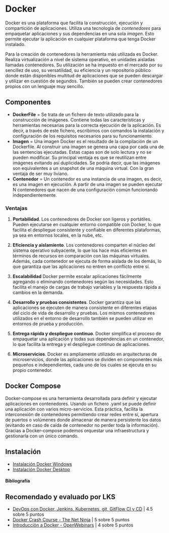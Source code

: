 # Docker

Docker es una plataforma que facilita la construcción, ejecución y compartición de aplicaciones. Utiliza una tecnología de *contenedores* para empaquetar aplicaciones y sus dependencias en una sola *imagen*. Esto permite ejecutar la aplicación en cualquier plataforma que tenga Docker instalado.

Para la creación de contenedores la herramienta más utilizada es Docker. Realiza virtualización a nivel de sistema operativo, en unidades aisladas llamadas contenedores. Su utilización se ha impuesto en el mercado por su sencillez de uso, su versatilidad, su eficiencia y un repositorio público donde están disponibles multitud de aplicaciones que se pueden descargar y utilizar en cuestión de segundos. También se pueden crear contenedores propios con un lenguaje muy sencillo.

## Componentes

- **DockerFile** = Se trata de un fichero de texto utilizado para la construcción de imágenes. Contiene todas las características y herramientas necesarias para la correcta ejecución de la aplicación. Es decir, a través de este fichero, escribimos con comandos la instalación y configuración de los requisitos necesarios para su funcionamiento.
- **Imagen** = Una imagen Docker es el resultado de la compilación de un Dockerfile. Al construir una imagen se genera una capa por cada una de las sentencias ejecutadas. Estas capas son de solo lectura y no se pueden modificar. Su principal ventaja es que se reutilizan entre imágenes evitando así duplicidades. Se podría decir, que las imágenes son equivalentes a un snapshot de una máquina virtual. Con la gran ventaja de ser muy liviano.
- **Contenedor** = Un contenedor es una instancia de una imagen, es decir, es una imagen en ejecución. A partir de una imagen se pueden ejecutar N contenedores que nacen de una configuración común funcionando independientemente.

### Ventajas

1. **Portabilidad**. Los contenedores de Docker son ligeros y portátiles. Pueden ejecutarse en cualquier entorno compatible con Docker, lo que facilita el despliegue consistente y confiable en diferentes plataformas, ya sea en entornos locales, en la nube, etc.

2. **Eficiencia y aislamiento**. Los contenedores comparten el núcleo del sistema operativo subyacente, lo que los hace más eficientes en términos de recursos en comparación con las máquinas virtuales. Además, cada contenedor se ejecuta de forma aislada de los demás, lo que garantiza que las aplicaciones no entren en conflicto entre sí.

3. **Escalabilidad** Docker permite escalar aplicaciones fácilmente agregando o eliminando contenedores según las necesidades. Esto facilita el manejo de cargas de trabajo variables y la respuesta rápida a cambios en la demanda.

4. **Desarrollo y pruebas consistentes**. Docker garantiza que las aplicaciones se ejecuten de manera consistente en diferentes etapas del ciclo de vida de desarrollo y pruebas. Los mismos contenedores utilizados en el entorno de desarrollo también se pueden utilizar en entornos de prueba y producción.

5. **Entrega rápida y despliegue continuo**. Docker simplifica el proceso de empaquetar una aplicación y todas sus dependencias en un contenedor, lo que facilita la entrega y el despliegue continuo de aplicaciones.

6. **Microservicios**. Docker es ampliamente utilizado en arquitecturas de microservicios, donde las aplicaciones se dividen en componentes más pequeños e independientes, cada uno de los cuales se ejecuta en su propio contenedor.

## Docker Compose

Docker-compose es una herramienta desarrollada para definir y ejecutar aplicaciones en contenedores. Usando un fichero .yaml se puede definir una aplicación con varios micro-servicios. Esta práctica, facilita la interconexión de contenedores permitiendo crear redes entre sí, apertura de puertos o volúmenes donde almacenar de manera persistente los datos (evitando en caso de caída de contenedor no perder toda la información). Gracias a Docker-compose podemos orquestar una infraestructura y gestionarla con un único comando.

## Instalación

- [Instalación Docker Windows](https://www.enmilocalfunciona.io/instalando-y-probando-docker-en-windows-10/)
- [Instalación Docker Desktop](https://docs.docker.com/desktop/install/windows-install/)

#### Bibliografía

## Recomendado y evaluado por LKS

- [DevOps con Docker, Jenkins, Kubernetes, git, GitFlow CI y CD](https://www.udemy.com/course/devops-con-dockers-kubernetes-jenkins-y-gitflow-cicd/) | 4.5 sobre 5 puntos
- [Docker Crash Course - The Net Ninja](https://youtu.be/31ieHmcTUOk) | 5 sobre 5 puntos
- [Introducción a Docker - OpenWebinars](https://openwebinars.net/accounts/login/?next=/academia/portada/docker-introduccion/) | 4 sobre 5 puntos